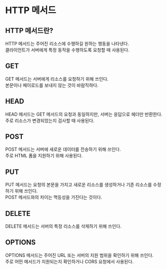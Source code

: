 # HTTP 메서드

## HTTP 메서드란?

HTTP 메서드는 주어진 리소스에 수행하길 원하는 행동을 나타낸다.  
클라이언트가 서버에게 특정 동작을 수행하도록 요청할 때 사용된다.

## GET

GET 메서드는 서버에게 리소스를 요청하기 위해 쓰인다.  
본문이나 페이로드를 보내지 않는 것이 바람직하다.

## HEAD

HEAD 메서드는 GET 메서드의 요청과 동일하지만, 서버는 응답으로 헤더만 반환한다.  
주로 리소스가 변경되었는지 검사할 때 사용된다.

## POST

POST 메서드는 서버에 새로운 데이터를 전송하기 위해 쓰인다.  
주로 HTML 폼을 지원하기 위해 사용된다.

## PUT

PUT 메서드는 요청의 본문을 가지고 새로운 리소스를 생성하거나 기존 리소스를 수정하기 위해 쓰인다.  
POST 메서드와의 차이는 멱등성을 가진다는 것이다.

## DELETE

DELETE 메서드는 서버의 특정 리소스를 삭제하기 위해 쓰인다.

## OPTIONS

OPTIONS 메서드는 주어진 URL 또는 서버의 지원 범위을 확인하기 위해 쓰인다.  
주로 어떤 메서드가 지원되는지 확인하거나 CORS 요청에서 사용된다.
